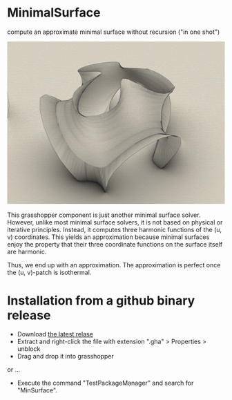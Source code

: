# MinimalSurface
compute an approximate minimal surface without recursion ("in one shot")

![minm](minm.jpg)

This grasshopper component is just another minimal surface solver.
However, unlike most minimal surface solvers, it is not based on physical or iterative principles.
Instead, it computes three harmonic functions of the (u, v) coordinates.
This yields an approximation because minimal surfaces enjoy the property that their three coordinate functions on the surface itself are harmonic.

Thus, we end up with an approximation. The approximation is perfect once the (u, v)-patch is isothermal.

# Installation from a github binary release

* Download [the latest relase](https://github.com/Mathias-Fuchs/MinimalSurface/releases)
* Extract and right-click the file with extension ".gha" > Properties > unblock
* Drag and drop it into grasshopper

or ...
* Execute the command "TestPackageManager" and search for "MinSurface".
